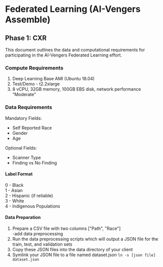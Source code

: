 # Federated Learning (AI-Vengers Assemble)

## Phase 1: CXR

This document outlines the data and computational requirements for participating in the AI-Vengers Federated Learning effort. 

### Compute Requirements

1. Deep Learning Base AMI (Ubuntu 18.04)  
2. Test/Demo - t2.2xlarge   
3. 8 vCPU, 32GB memory, 100GB EBS disk, network performance “Moderate”   

### Data Requirements

Mandatory Fields:
- Self Reported Race  
- Gender  
- Age 

Optional Fields:
- Scanner Type
- Finding vs No Finding

#### Label Format

0 - Black  
1 - Asian  
2 - Hispanic (if reliable)  
3 - White  
4 - Indigenous Populations  

#### Data Preparation

1. Prepare a CSV file with two columns ["Path", "Race"]  
-add data preprocessing
2. Run the data preprocessing scripts which will output a JSON file for the train, test, and validation sets  
3. Copy these JSON files into the data directory of your client  
4. Symlink your JSON file to a file named dataset.json `ln -s [json file] dataset.json`  



